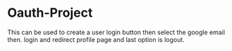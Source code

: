 # Oauth-Project
This can be used to create a user login button then select the google email then.
login and redirect profile page and last option is logout.
